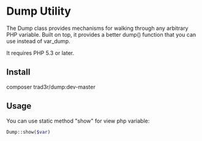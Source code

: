 Dump Utility
==================

The Dump class provides mechanisms for walking through any arbitrary PHP variable. Built on top, it provides a better dump() function that you can use instead of var_dump.

It requires PHP 5.3 or later.

Install
-----

composer trad3r/dump:dev-master

Usage
-----

You can use static method "show" for view php variable:

```php
Dump::show($var)
```
